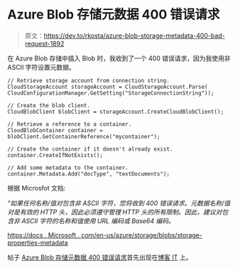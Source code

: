 # Azure Blob 存储元数据 400 错误请求

> 原文：<https://dev.to/rkosta/azure-blob-storage-metadata-400-bad-request-1892>

在 Azure Blob 存储中插入 Blob 时，我收到了一个 400 错误请求，因为我使用非 ASCII 字符设置元数据。

```
// Retrieve storage account from connection string. 
CloudStorageAccount storageAccount = CloudStorageAccount.Parse( CloudConfigurationManager.GetSetting("StorageConnectionString")); 

// Create the blob client. 
CloudBlobClient blobClient = storageAccount.CreateCloudBlobClient(); 

// Retrieve a reference to a container. 
CloudBlobContainer container = blobClient.GetContainerReference("mycontainer"); 

// Create the container if it doesn't already exist.
container.CreateIfNotExists(); 

// Add some metadata to the container. 
container.Metadata.Add("docType", "textDocuments"); 
```

根据 Microsfot 文档:

*"如果任何名称/值对包含非 ASCII 字符，您将收到 400 错误请求。元数据名称/值对是有效的 HTTP 头，因此必须遵守管理 HTTP 头的所有限制。因此，建议对包含非 ASCII 字符的名称和值使用 URL 编码或 Base64 编码。*

[https://docs . Microsoft . com/en-us/azure/storage/blobs/storage-properties-metadata](https://docs.microsoft.com/en-us/azure/storage/blobs/storage-properties-metadata)

帖子 [Azure Blob 存储元数据 400 错误请求](https://blogit.create.pt/ricardocosta/2017/11/10/azure-blob-storage-metadata-400-bad-request/)首先出现在[博客 IT](https://blogit.create.pt) 上。
